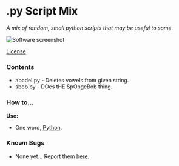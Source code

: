 # .py Script Mix
*A mix of random, small python scripts that may be useful to some.*

![Software screenshot](https://i.imgflip.com/8y2s0r.jpg)

[License](https://github.com/FTEdianiaK/py-script-mix/blob/main/LICENSE)

### Contents

- abcdel.py - Deletes vowels from given string.
- sbob.py - DOes tHE SpOngeBob thing.

### How to...
**Use:**
- One word, [Python](https://www.python.org/).

### Known Bugs
- None yet... Report them [here](https://github.com/FTEdianiaK/py-script-mix/issues).
